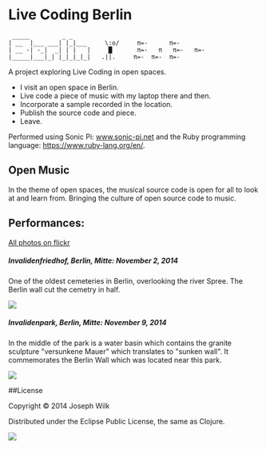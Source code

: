 # Live Coding Berlin

```
 _____         _ _ 
| __  |___ ___| |_|___     \:o/     π=-      π=-
| __ -| -_|  _| | |   |     █       π=-   π   π=-   π=-
|_____|___|_| |_|_|_|_|   .||.     π=-  π=-  π=-
```

A project exploring Live Coding in open spaces.

* I visit an open space in Berlin.
* Live code a piece of music with my laptop there and then.
* Incorporate a sample recorded in the location.
* Publish the source code and piece.
* Leave.

Performed using Sonic Pi: www.sonic-pi.net and the Ruby programming language: https://www.ruby-lang.org/en/.

## Open Music

In the theme of open spaces, the musical source code is open for all to look at and learn from.
Bringing the culture of open source code to music.

## Performances:

[All photos on flickr](https://www.flickr.com/photos/128327080@N05/sets/72157646760361894/)

##### Invalidenfriedhof, Berlin, Mitte: November 2, 2014

One of the oldest cemeteries in Berlin, overlooking the river Spree. 
The Berlin wall cut the cemetry in half.

![](https://c2.staticflickr.com/4/3953/15690272655_11709966b9_z.jpg)

##### Invalidenpark, Berlin, Mitte: November 9, 2014

In the middle of the park is a water basin which contains the granite sculpture "versunkene Mauer" which translates to "sunken wall". It commemorates the Berlin Wall which was located near this park.

![](https://c4.staticflickr.com/8/7564/15723698576_74f0253949_b.jpg)

##License

Copyright © 2014 Joseph Wilk

Distributed under the Eclipse Public License, the same as Clojure.

![](http://nadine-rossa.de/made-in-berlin-badge.png)
